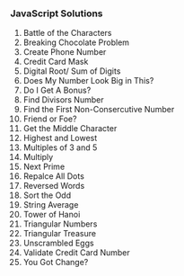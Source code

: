 ### JavaScript Solutions

1. Battle of the Characters
2. Breaking Chocolate Problem
3. Create Phone Number
4. Credit Card Mask
5. Digital Root/ Sum of Digits
6. Does My Number Look Big in This?
7. Do I Get A Bonus?
8. Find Divisors Number
9. Find the First Non-Consercutive Number
10. Friend or Foe?
11. Get the Middle Character
12. Highest and Lowest
13. Multiples of 3 and 5
14. Multiply
15. Next Prime
16. Repalce All Dots
17. Reversed Words
18. Sort the Odd
19. String Average
20. Tower of Hanoi
21. Triangular Numbers
22. Triangular Treasure
23. Unscrambled Eggs
24. Validate Credit Card Number
25. You Got Change?

